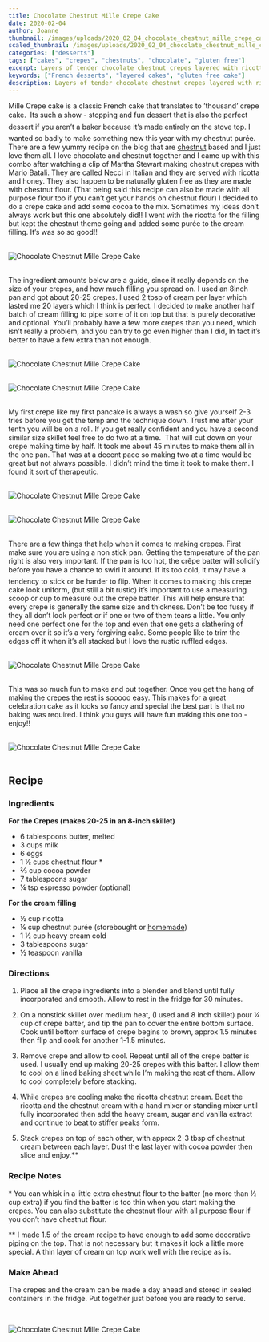 ```yaml
---
title: Chocolate Chestnut Mille Crepe Cake
date: 2020-02-04
author: Joanne
thumbnail: /images/uploads/2020_02_04_chocolate_chestnut_mille_crepe_cake_1.jpg
scaled_thumbnail: /images/uploads/2020_02_04_chocolate_chestnut_mille_crepe_cake_0.jpg
categories: ["desserts"]
tags: ["cakes", "crepes", "chestnuts", "chocolate", "gluten free"]
excerpt: Layers of tender chocolate chestnut crepes layered with ricotta chestnut cream 
keywords: ["French desserts", "layered cakes", "gluten free cake"]
description: Layers of tender chocolate chestnut crepes layered with ricotta chestnut cream 
---
```


Mille Crepe cake is a classic French cake that translates to ’thousand’ crepe cake.  Its such a show - stopping and fun dessert that is also the perfect dessert if you aren’t a baker because it’s made entirely on the stove top. I wanted so badly to make something new this year with my chestnut purée. There are a few yummy recipe on the blog that are [chestnut](https://www.oliveandmango.com/tags/chestnuts) based and I just love them all. I love chocolate and chestnut together and I came up with this combo after watching a clip of Martha Stewart making chestnut crepes with Mario Batali. They are called Necci in Italian and they are served with ricotta and honey. They also happen to be naturally gluten free as they are made with chestnut flour. (That being said this recipe can also be made with all purpose flour too if you can’t get your hands on chestnut flour) I decided to do a crepe cake and add some cocoa to the mix. Sometimes my ideas don’t always work but this one absolutely did!! I went with the ricotta for the filling but kept the chestnut theme going and added some purée to the cream filling. It’s was so so good!! 
</br>
</br>

![Chocolate Chestnut Mille Crepe Cake](/images/uploads/2020_02_04_chocolate_chestnut_mille_crepe_cake_2.jpg)
</br>
</br>

The ingredient amounts below are a guide, since it really depends on the size of your crepes, and how much filling you spread on. I used an 8inch pan and got about 20-25 crepes. I used 2 tbsp of cream per layer which lasted me 20 layers which I think is perfect. I decided to make another half batch of cream filling to pipe some of it on top but that is purely decorative and optional. You’ll probably have a few more crepes than you need, which isn’t really a problem, and you can try to go even higher than I did, In fact it’s better to have a few extra than not enough. 
</br>
</br>

![Chocolate Chestnut Mille Crepe Cake](/images/uploads/2020_02_04_chocolate_chestnut_mille_crepe_cake_3.jpg)
</br>
</br>

![Chocolate Chestnut Mille Crepe Cake](/images/uploads/2020_02_04_chocolate_chestnut_mille_crepe_cake_4.jpg)
</br>
</br>

My first crepe like my first pancake is always a wash so give yourself 2-3 tries before you get the temp and the technique down. Trust me after your tenth you will be on a roll. If you get really confident and you have a second similar size skillet feel free to do two at a time.  That will cut down on your crepe making time by half. It took me about 45 minutes to make them all in the one pan. That was at a decent pace so making two at a time would be great but not always possible. I didn’t mind the time it took to make them. I found it sort of therapeutic. 
</br>
</br>

![Chocolate Chestnut Mille Crepe Cake](/images/uploads/2020_02_04_chocolate_chestnut_mille_crepe_cake_5.jpg)
</br>
</br>

![Chocolate Chestnut Mille Crepe Cake](/images/uploads/2020_02_04_chocolate_chestnut_mille_crepe_cake_6.jpg)
</br>
</br>

There are a few things that help when it comes to making crepes. First make sure you are using a non stick pan. Getting the temperature of the pan right is also very important. If the pan is too hot, the crêpe batter will solidify before you have a chance to swirl it around. If its too cold, it may have a tendency to stick or be harder to flip. When it comes to making this crepe cake look uniform, (but still a bit rustic) it’s important to use a measuring scoop or cup to measure out the crepe batter. This will help ensure that every crepe is generally the same size and thickness. Don’t be too fussy if they all don’t look perfect or if one or two of them tears a little. You only need one perfect one for the top and even that one gets a slathering of cream over it so it’s a very forgiving cake. Some people like to trim the edges off it when it’s all stacked but I love the rustic ruffled edges. 
</br>
</br>

![Chocolate Chestnut Mille Crepe Cake](/images/uploads/2020_02_04_chocolate_chestnut_mille_crepe_cake_7.jpg)
</br>
</br>

This was so much fun to make and put together. Once you get the hang of making the crepes the rest is sooooo easy. This makes for a great celebration cake as it looks so fancy and special the best part is that no baking was required. I think you guys will have fun making this one too - enjoy!! 
</br>
</br>

![Chocolate Chestnut Mille Crepe Cake](/images/uploads/2020_02_04_chocolate_chestnut_mille_crepe_cake_8.jpg)
</br>
</br>

## Recipe
### Ingredients

__For the Crepes (makes 20-25 in an 8-inch skillet)__

* <span itemprop="ingredients">6 tablespoons butter, melted</span>
* <span itemprop="ingredients">3 cups milk </span>
* <span itemprop="ingredients">6 eggs</span>
* <span itemprop="ingredients">1 &frac12; cups chestnut flour &ast;</span>
* <span itemprop="ingredients">⅔ cup cocoa powder </span>
* <span itemprop="ingredients">7 tablespoons sugar</span>
* <span itemprop="ingredients">&frac14; tsp espresso powder (optional) </span>

__For the cream filling__

* <span itemprop="ingredients">&frac12; cup ricotta </span>
* <span itemprop="ingredients">&frac14; cup chestnut purée (storebought or <span class="highlight"><a rel="nofollow" href="https://www.oliveandmango.com/no-churn-roasted-chestnut-ice-cream/">homemade</a></span>) </span>
* <span itemprop="ingredients">1 &frac12; cup heavy cream cold </span>
* <span itemprop="ingredients">3 tablespoons sugar</span>
* <span itemprop="ingredients">&frac12; teaspoon vanilla</span>

### Directions 

1. Place all the crepe ingredients into a blender and blend until fully incorporated and smooth. Allow to rest in the fridge for 30 minutes.  

1. On a nonstick skillet over medium heat, (I used and 8 inch skillet) pour ¼ cup of crepe batter, and tip the pan to cover the entire bottom surface. Cook until bottom surface of crepe begins to brown, approx 1.5 minutes then flip and cook for another 1-1.5 minutes. 

1. Remove crepe and allow to cool. Repeat until all of the crepe batter is used. I usually end up making 20-25 crepes with this batter. I allow them to cool on a lined baking sheet while I’m making the rest of them. Allow to cool completely before stacking. 

1. While crepes are cooling make the ricotta chestnut cream. Beat the ricotta and the chestnut cream with a hand mixer or standing mixer until fully incorporated then add the heavy cream, sugar and vanilla extract and continue to beat to stiffer peaks form. 

1. Stack crepes on top of each other, with approx 2-3 tbsp of chestnut cream between each layer. Dust the last layer with cocoa powder then slice and enjoy.&ast;&ast;

### Recipe Notes
&ast; You can whisk in a little extra chestnut flour to the batter (no more than &frac12; cup extra) if you find the batter is too thin when you start making the crepes. You can also substitute the chestnut flour with all purpose flour if you don’t have chestnut flour.  

&ast;&ast; I made 1.5 of the cream recipe to have enough to add some decorative piping on the top. That is not necessary but it makes it look a little more special. A thin layer of cream on top work well with the recipe as is.  


### Make Ahead
The crepes and the cream can be made a day ahead and stored in sealed containers in the fridge. Put together just before you are ready to serve.

</br>

![Chocolate Chestnut Mille Crepe Cake](/images/uploads/2020_02_04_chocolate_chestnut_mille_crepe_cake_9.jpg)